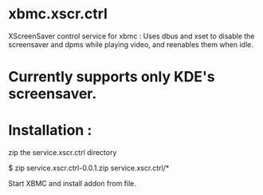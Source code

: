 xbmc.xscr.ctrl
==============

XScreenSaver control service for xbmc : Uses dbus and xset to disable the screensaver and dpms while playing video, and reenables them when idle.

Currently supports only KDE's screensaver.
==============

Installation :
==============

zip the service.xscr.ctrl directory

$ zip service.xscr.ctrl-0.0.1.zip service.xscr.ctrl/*

Start XBMC and install addon from file.


